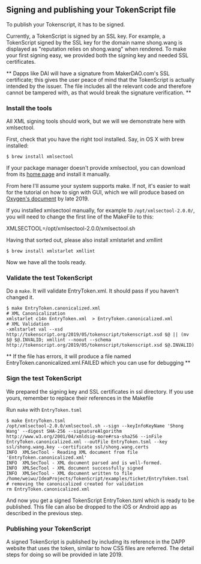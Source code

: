 ## Signing and publishing your TokenScript file

To publish your Tokenscript, it has to be signed.

Currently, a TokenScript is signed by an SSL key. For example, a TokenScript signed by the SSL key for the domain name shong.wang is displayed as "reputation relies on shong.wang" when rendered. To make your first signing easy, we provided both the signing key and needed SSL certificates.

** Dapps like DAI will have a signature from MakerDAO.com's SSL certificate; this gives the user peace of mind that the TokenScript is actually intended by the issuer. The file includes all the relevant code and therefore cannot be tampered with, as that would break the signature verification. ** 

### Install the tools

All XML signing tools should work, but we will we demonstrate here with xmlsectool.

First, check that you have the right tool installed. Say, in OS X with brew installed:

    $ brew install xmlsectool

If your package manager doesn't provide xmlsectool, you can download from its [home page](https://wiki.shibboleth.net/confluence/display/XSTJ2/xmlsectool+V2+Home) and install it manually.

From here I'll assume your system supports make. If not, it's easier to wait for the tutorial on how to sign with GUI, which we will produce based on [Oxygen's document](https://www.oxygenxml.com/doc/versions/21.0/ug-editor/topics/signing-files.html#signing-files) by late 2019.

If you installed xmlsectool manually, for example to `/opt/xmlsectool-2.0.0/`, you will need to change the first line of the MakeFile to this:

XMLSECTOOL=/opt/xmlsectool-2.0.0/xmlsectool.sh

Having that sorted out, please also install xmlstarlet and xmllint

    $ brew install xmlstarlet xmllint

Now we have all the tools ready.

### Validate the test TokenScript

Do a `make`. It will validate EntryToken.xml. It should pass if you haven't changed it.

    $ make EntryToken.canonicalized.xml
    # XML Canonicalization
    xmlstarlet c14n EntryToken.xml  > EntryToken.canonicalized.xml
    # XML Validation
	-xmlstarlet val --xsd http://tokenscript.org/2019/05/tokenscript/tokenscript.xsd $@ || (mv $@ $@.INVALID; xmllint --noout --schema http://tokenscript.org/2019/05/tokenscript/tokenscript.xsd $@.INVALID)

** If the file has errors, it will produce a file named EntryToken.canonicalized.xml.FAILED which you can use for debugging ** 

### Sign the test TokenScript

We prepared the signing key and SSL certificates in ssl directory. If you use yours, remember to replace their references in the Makefile

Run `make` with `EntryToken.tsml`

    $ make EntryToken.tsml
    /opt/xmlsectool-2.0.0/xmlsectool.sh --sign --keyInfoKeyName 'Shong Wang' --digest SHA-256 --signatureAlgorithm http://www.w3.org/2001/04/xmldsig-more#rsa-sha256 --inFile EntryToken.canonicalized.xml --outFile EntryToken.tsml --key ssl/shong.wang.key --certificate ssl/shong.wang.certs
    INFO  XMLSecTool - Reading XML document from file 'EntryToken.canonicalized.xml'
    INFO  XMLSecTool - XML document parsed and is well-formed.
    INFO  XMLSecTool - XML document successfully signed
    INFO  XMLSecTool - XML document written to file /home/weiwu/IdeaProjects/TokenScript/examples/ticket/EntryToken.tsml
    # removing the canonicalized created for validation
    rm EntryToken.canonicalized.xml

And now you get a signed TokenScript EntryToken.tsml which is ready to be published. This file can also be dropped to the iOS or Android app as described in the previous step. 

### Publishing your TokenScript

A signed TokenScript is published by including its reference in the DAPP website that uses the token, similar to how CSS files are referred. The detail steps for doing so will be provided in late 2019.
